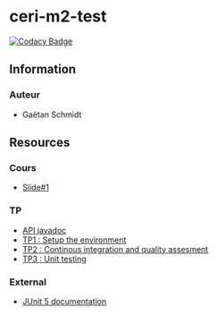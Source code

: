 # ceri-m2-test
[![Codacy Badge](https://api.codacy.com/project/badge/Grade/e4e3aa9255fa4181b65ff95626bef6c1)](https://www.codacy.com/app/Tazam/ceri-m1-test-2017?utm_source=github.com&amp;utm_medium=referral&amp;utm_content=Tazam/ceri-m1-test-2017&amp;utm_campaign=Badge_Grade)


## Information

### Auteur

- Gaëtan Schmidt

## Resources

### Cours

- [Slide#1](https://github.com/Faylixe/ceri-m2-test-2017/blob/master/docs/cours.pdf)

### TP

- [API javadoc](http://faylixe.fr/ceri-m1-test-2017/javadoc)
- [TP1 : Setup the environment](https://github.com/Faylixe/ceri-m2-test-2017/blob/master/docs/tp1.md)
- [TP2 : Continous integration and quality assesment](https://github.com/Faylixe/ceri-m2-test-2017/blob/master/docs/tp2.md)
- [TP3 : Unit testing](https://github.com/Faylixe/ceri-m2-test-2017/blob/master/docs/tp3.md)

### External

- [JUnit 5 documentation](http://junit.org/junit5/docs/current/user-guide)
